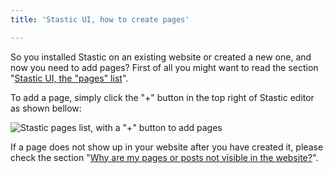 ```yaml
---
title: 'Stastic UI, how to create pages'

---
```

So you installed Stastic on an existing website or created a new one, and now you need to add pages? First of all you might want to read the section "[Stastic UI, the "pages" list](/docs/stastic-ui-the-pages-list)".

To add a page, simply click the "+" button in the top right of Stastic editor as shown bellow:


![Stastic pages list, with a "+" button to add pages](https://www.stastic.net//assets/2019-08-04-173634.png)

If a page does not show up in your website after you have created it, please check the section "[Why are my pages or posts not visible in the website?](/docs/why-are-my-pages-or-posts-not-visible-in-the-website)".